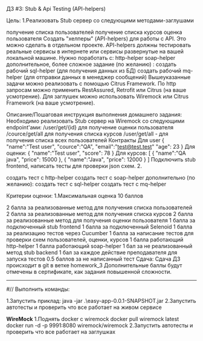 ДЗ #3: Stub & Api Testing (API-helpers)

Цель:
1.Реализовать Stub сервер со следующими методами-заглушами

получение списка пользователей
получение списка курсов
оценка пользователя
Создать "хелперы" (API-helpers) для работы с API.
Это можно сделать в отдельном проекте. API-helpers должны тестировать реальные сервисы в интернете или сервисы развернутые на вашей локальной машине.
Нужно поработать с:
http-helper
soap-helper
дополнительное, более сложное задание (по желанию) :
создать рабочий sql-helper (для получения данных из БД)
создать рабочий mq-helper (для отправки данных в менеджер сообщений)
Вышеуказанные задачи можно реализовать с помощью Citrus Framework.
По http запросам можно применить RestAssured, Retrofit или Citrus (на ваше усмотрение).
Для заглушек можно использовать Wiremock или Citrus Framework (на ваше усмотрение).


Описание/Пошаговая инструкция выполнения домашнего задания:
Необходимо реализовать Stub сервер на Wiremock со следующими endpoint'ами:
/user/get/{id} для получение оценки пользователя
/cource/get/all для получения списка курсов
/user/get/all - для получения списка всех пользователей
Контракты
Для user
{
"name":"Test user",
"cource":"QA",
"email":"test@test.test"
"age": 23
}
Для оценки:
{
"name":"Test user",
"score": 78
}
Для курсов:
[
{
"name":"QA java",
"price": 15000
},
{
"name":"Java",
"price": 12000
}
]
Подключить stub frontend, написать тесты для проверки json cхем.
2.

создать тест с http-helper
создать тест с soap-helper
дополнительно (по желанию):
создать тест с sql-helper
создать тест с mq-helper

Критерии оценки:
1.Максимальная оценка 10 баллов

2 балла за реализованные метод для получения списка пользователей
2 балла за реализованные метод для получения списка курсов
2 балла за реализованные метод для получения оценки пользователя
1 балла за подключенный stub frontend
1 балла за подключенный Selenoid
1 балла за реализацию тестов через Cucumber
1 балла за написание тестов для проверки схем пользователей, оценки, курсов
1 балла работающий http-helper
1 балла работающий soap-helper
1 бал за не реализованный метод stub backend
1 бал за каждое действие преподавателя для запуска тестов
0.5 баллов за не написанный тест
Сдача:
Сдача ДЗ происходит в git в ветке homework_3
Дополнительные баллы будут отмечены в сертификате, как задания повышенной сложности.




------------------------------

#// Выполнить команды:

1.Запустить приклад:
java -jar .\easy-app-0.0.1-SNAPSHOT.jar
2.Запустить автотесты и проверить что все работает на живом сервисе

**WireMock**
1.Поднять docker с wiremock
docker pull wiremock latest
docker run -d -p 9991:8080 wiremock/wiremock
2.Запустить автотесты и проверить что все работает на заглушках
